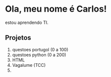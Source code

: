 # Ola, meu nome é Carlos!
estou aprendendo TI.
## Projetos
1. questoes portugol (0 a 100)
2. questoes python (0 a 200)
3. HTML
4. Vagalume (TCC)
5. 

<!--
**dudumilan/dudumilan** is a ✨ _special_ ✨ repository because its `README.md` (this file) appears on your GitHub profile.

Here are some ideas to get you started:

- 🔭 I’m currently working on ...
- 🌱 I’m currently learning ...
- 👯 I’m looking to collaborate on ...
- 🤔 I’m looking for help with ...
- 💬 Ask me about ...
- 📫 How to reach me: ...
- 😄 Pronouns: ...
- ⚡ Fun fact: ...
-->
